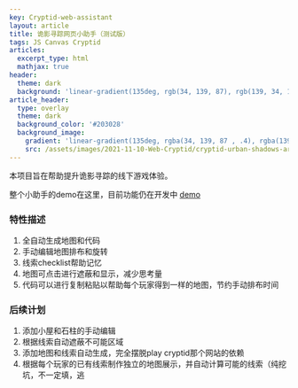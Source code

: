 ```yaml
---
key: Cryptid-web-assistant
layout: article
title: 诡影寻踪网页小助手（测试版）
tags: JS Canvas Cryptid
articles:
  excerpt_type: html
  mathjax: true
header:
  theme: dark
  background: 'linear-gradient(135deg, rgb(34, 139, 87), rgb(139, 34, 139))'
article_header:
  type: overlay
  theme: dark
  background_color: '#203028'
  background_image:
    gradient: 'linear-gradient(135deg, rgba(34, 139, 87 , .4), rgba(139, 34, 139, .4))'
    src: /assets/images/2021-11-10-Web-Cryptid/cryptid-urban-shadows-artwork.jpg
---
```


本项目旨在帮助提升诡影寻踪的线下游戏体验。
<!--more-->

整个小助手的demo在这里，目前功能仍在开发中
[demo](/assets/vue_proj/cryptid/index.html)

### 特性描述

1. 全自动生成地图和代码
2. 手动编辑地图排布和旋转
3. 线索checklist帮助记忆
4. 地图可点击进行遮蔽和显示，减少思考量
5. 代码可以进行复制粘贴以帮助每个玩家得到一样的地图，节约手动排布时间

### 后续计划

1. 添加小屋和石柱的手动编辑
2. 根据线索自动遮蔽不可能区域
3. 添加地图和线索自动生成，完全摆脱play cryptid那个网站的依赖
4. 根据每个玩家的已有线索制作独立的地图展示，并自动计算可能的线索（纯挖坑，不一定填，逃